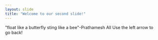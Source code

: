 ```yaml
---
layout: slide
title: "Welcome to our second slide!"
---
```

"float like a butterfly sting like a bee"-Prathamesh All 
Use the left arrow to go back!
